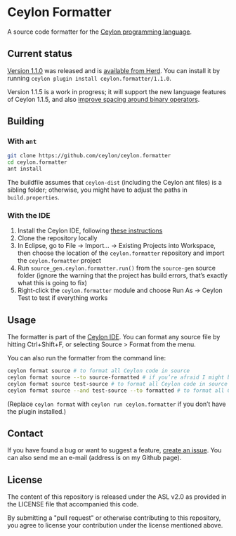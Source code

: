 Ceylon Formatter
================

A source code formatter for the [Ceylon programming language](http://ceylon-lang.org/).

Current status
--------------

[Version 1.1.0](https://github.com/ceylon/ceylon.formatter/releases/tag/1.1.0) was released and is [available from Herd](https://modules.ceylon-lang.org/modules/ceylon.formatter/1.1.0). You can install it by running `ceylon plugin install ceylon.formatter/1.1.0`.

Version 1.1.5 is a work in progress; it will support the new language features of Ceylon 1.1.5, and also [improve spacing around binary operators](https://github.com/ceylon/ceylon.formatter/issues/99).

Building
--------

### With `ant`

```bash
git clone https://github.com/ceylon/ceylon.formatter
cd ceylon.formatter
ant install
```

The buildfile assumes that `ceylon-dist` (including the Ceylon ant files) is a sibling folder; otherwise, you might have to adjust the paths in `build.properties`.

### With the IDE

1. Install the Ceylon IDE, following [these instructions](http://ceylon-lang.org/documentation/current/ide/install/)
2. Clone the repository locally
3. In Eclipse, go to File -> Import... -> Existing Projects into Workspace, then choose the location of the `ceylon.formatter` repository and import the `ceylon.formatter` project
4. Run `source_gen.ceylon.formatter.run()` from the `source-gen` source folder  (ignore the warning that the project has build errors, that’s exactly what this is going to fix)
5. Right-click the `ceylon.formatter` module and choose Run As -> Ceylon Test to test if everything works

Usage
-----

The formatter is part of the [Ceylon IDE](http://ceylon-lang.org/documentation/current/ide/). You can format any source file by hitting Ctrl+Shift+F, or selecting Source > Format from the menu.

You can also run the formatter from the command line:

```bash
ceylon format source # to format all Ceylon code in source
ceylon format source --to source-formatted # if you’re afraid I might break your code – directory structure is preserved
ceylon format source test-source # to format all Ceylon code in source and test-source
ceylon format source --and test-source --to formatted # to format all Ceylon code in source and test-source into formatted
```

(Replace `ceylon format` with `ceylon run ceylon.formatter` if you don’t have the plugin installed.)

Contact
-------

If you have found a bug or want to suggest a feature, [create an issue](https://github.com/ceylon/ceylon.formatter/issues/new). You can also send me an e-mail (address is on my Github page).

License
-------

The content of this repository is released under the ASL v2.0
as provided in the LICENSE file that accompanied this code.

By submitting a "pull request" or otherwise contributing to 
this repository, you agree to license your contribution under 
the license mentioned above.
